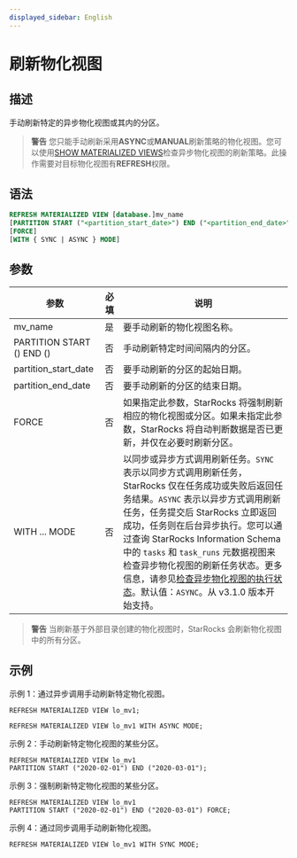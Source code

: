 ```yaml
---
displayed_sidebar: English
---
```


# 刷新物化视图

## 描述

手动刷新特定的异步物化视图或其内的分区。

> **警告**
> 您只能手动刷新采用**ASYNC**或**MANUAL**刷新策略的物化视图。您可以使用[SHOW MATERIALIZED VIEWS](../data-manipulation/SHOW_MATERIALIZED_VIEW.md)检查异步物化视图的刷新策略。此操作需要对目标物化视图有**REFRESH**权限。

## 语法

```SQL
REFRESH MATERIALIZED VIEW [database.]mv_name
[PARTITION START ("<partition_start_date>") END ("<partition_end_date>")]
[FORCE]
[WITH { SYNC | ASYNC } MODE]
```

## 参数

|**参数**|**必填**|**说明**|
|---|---|---|
|mv_name|是|要手动刷新的物化视图名称。|
|PARTITION START () END ()|否|手动刷新特定时间间隔内的分区。|
|partition_start_date|否|要手动刷新的分区的起始日期。|
|partition_end_date|否|要手动刷新的分区的结束日期。|
|FORCE|否|如果指定此参数，StarRocks 将强制刷新相应的物化视图或分区。如果未指定此参数，StarRocks 将自动判断数据是否已更新，并仅在必要时刷新分区。|
|WITH ... MODE|否|以同步或异步方式调用刷新任务。`SYNC` 表示以同步方式调用刷新任务，StarRocks 仅在任务成功或失败后返回任务结果。`ASYNC` 表示以异步方式调用刷新任务，任务提交后 StarRocks 立即返回成功，任务则在后台异步执行。您可以通过查询 StarRocks Information Schema 中的 `tasks` 和 `task_runs` 元数据视图来检查异步物化视图的刷新任务状态。更多信息，请参见[检查异步物化视图的执行状态](../../../using_starrocks/Materialized_view.md#check-the-execution-status-of-asynchronous-materialized-view)。默认值：`ASYNC`。从 v3.1.0 版本开始支持。|

> **警告**
> 当刷新基于外部目录创建的物化视图时，StarRocks 会刷新物化视图中的所有分区。

## 示例

示例 1：通过异步调用手动刷新特定物化视图。

```Plain
REFRESH MATERIALIZED VIEW lo_mv1;

REFRESH MATERIALIZED VIEW lo_mv1 WITH ASYNC MODE;
```

示例 2：手动刷新特定物化视图的某些分区。

```Plain
REFRESH MATERIALIZED VIEW lo_mv1 
PARTITION START ("2020-02-01") END ("2020-03-01");
```

示例 3：强制刷新特定物化视图的某些分区。

```Plain
REFRESH MATERIALIZED VIEW lo_mv1
PARTITION START ("2020-02-01") END ("2020-03-01") FORCE;
```

示例 4：通过同步调用手动刷新物化视图。

```Plain
REFRESH MATERIALIZED VIEW lo_mv1 WITH SYNC MODE;
```